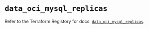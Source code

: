# `data_oci_mysql_replicas`

Refer to the Terraform Registory for docs: [`data_oci_mysql_replicas`](https://registry.terraform.io/providers/oracle/oci/6.18.0/docs/data-sources/mysql_replicas).
